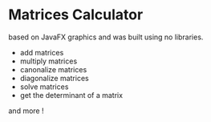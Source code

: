 # Matrices Calculator
based on JavaFX graphics and was built using no libraries.
* add matrices
* multiply matrices
* canonalize matrices
* diagonalize matrices
* solve matrices
* get the determinant of a matrix

and more !
